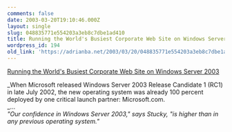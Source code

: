 ```yaml
---
comments: false
date: 2003-03-20T19:10:46.000Z
layout: single
slug: 048835771e554203a3eb8c7dbe1ad410
title: Running the World's Busiest Corporate Web Site on Windows Server 2003
wordpress_id: 194
old_link: 'https://adrianba.net/2003/03/20/048835771e554203a3eb8c7dbe1ad410/'
---
```

[
Running the World's Busiest Corporate Web Site on Windows Server
2003](http://www.microsoft.com/windowsserver2003/evaluation/overview/dotnet/runningondotnet.mspx)

_When Microsoft released Windows Server 2003 Release
Candidate 1 (RC1) in late July 2002, the new operating system was
already 100 percent deployed by one critical launch partner:
Microsoft.com.  
_...  
_"Our confidence in Windows Server 2003," says Stucky, "is
higher than in any previous operating system."_
